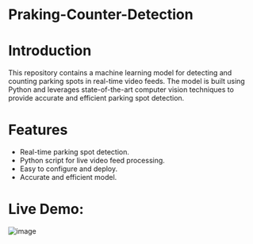# Praking-Counter-Detection
# Introduction
This repository contains a machine learning model for detecting and counting parking spots in real-time video feeds. The model is built using Python and leverages state-of-the-art computer vision techniques to provide accurate and efficient parking spot detection.

# Features
- Real-time parking spot detection.
- Python script for live video feed processing.
- Easy to configure and deploy.
- Accurate and efficient model.



# Live Demo:
  ![image](https://github.com/sriayush02/Praking-Counter-Detection/assets/83555352/03629f22-baf7-432b-a450-57fcc97ba050)

